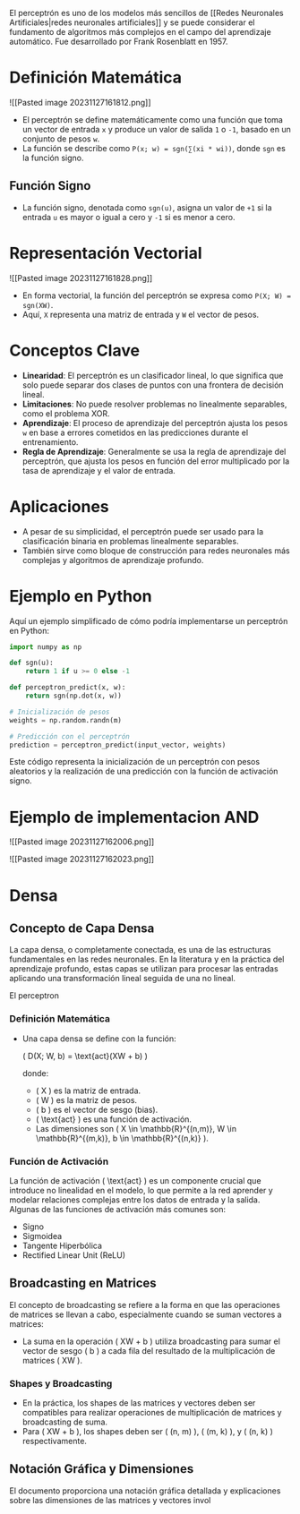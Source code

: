 
El perceptrón es uno de los modelos más sencillos de [[Redes Neuronales Artificiales|redes neuronales artificiales]] y se puede considerar el fundamento de algoritmos más complejos en el campo del aprendizaje automático. Fue desarrollado por Frank Rosenblatt en 1957.

# Definición Matemática

![[Pasted image 20231127161812.png]]

- El perceptrón se define matemáticamente como una función que toma un vector de entrada `x` y produce un valor de salida `1` o `-1`, basado en un conjunto de pesos `w`.
- La función se describe como `P(x; w) = sgn(∑(xi * wi))`, donde `sgn` es la función signo.

## Función Signo

- La función signo, denotada como `sgn(u)`, asigna un valor de `+1` si la entrada `u` es mayor o igual a cero y `-1` si es menor a cero.

# Representación Vectorial

![[Pasted image 20231127161828.png]]
- En forma vectorial, la función del perceptrón se expresa como `P(X; W) = sgn(XW)`.
- Aquí, `X` representa una matriz de entrada y `W` el vector de pesos.

# Conceptos Clave

- **Linearidad**: El perceptrón es un clasificador lineal, lo que significa que solo puede separar dos clases de puntos con una frontera de decisión lineal.
- **Limitaciones**: No puede resolver problemas no linealmente separables, como el problema XOR.
- **Aprendizaje**: El proceso de aprendizaje del perceptrón ajusta los pesos `w` en base a errores cometidos en las predicciones durante el entrenamiento.
- **Regla de Aprendizaje**: Generalmente se usa la regla de aprendizaje del perceptrón, que ajusta los pesos en función del error multiplicado por la tasa de aprendizaje y el valor de entrada.

# Aplicaciones

- A pesar de su simplicidad, el perceptrón puede ser usado para la clasificación binaria en problemas linealmente separables.
- También sirve como bloque de construcción para redes neuronales más complejas y algoritmos de aprendizaje profundo.

# Ejemplo en Python

Aquí un ejemplo simplificado de cómo podría implementarse un perceptrón en Python:

```python
import numpy as np

def sgn(u):
    return 1 if u >= 0 else -1

def perceptron_predict(x, w):
    return sgn(np.dot(x, w))

# Inicialización de pesos
weights = np.random.randn(m)

# Predicción con el perceptrón
prediction = perceptron_predict(input_vector, weights)
```

Este código representa la inicialización de un perceptrón con pesos aleatorios y la realización de una predicción con la función de activación signo.

# Ejemplo de implementacion AND

![[Pasted image 20231127162006.png]]

![[Pasted image 20231127162023.png]]

# Densa 

## Concepto de Capa Densa

La capa densa, o completamente conectada, es una de las estructuras fundamentales en las redes neuronales. En la literatura y en la práctica del aprendizaje profundo, estas capas se utilizan para procesar las entradas aplicando una transformación lineal seguida de una no lineal.

El perceptron 

### Definición Matemática

- Una capa densa se define con la función:
  
  \( D(X; W, b) = \text{act}(XW + b) \)
  
  donde:
  
  - \( X \) es la matriz de entrada.
  - \( W \) es la matriz de pesos.
  - \( b \) es el vector de sesgo (bias).
  - \( \text{act} \) es una función de activación.
  - Las dimensiones son \( X \in \mathbb{R}^{(n,m)}, W \in \mathbb{R}^{(m,k)}, b \in \mathbb{R}^{(n,k)} \).

### Función de Activación

La función de activación \( \text{act} \) es un componente crucial que introduce no linealidad en el modelo, lo que permite a la red aprender y modelar relaciones complejas entre los datos de entrada y la salida. Algunas de las funciones de activación más comunes son:

- Signo
- Sigmoidea
- Tangente Hiperbólica
- Rectified Linear Unit (ReLU)

## Broadcasting en Matrices

El concepto de broadcasting se refiere a la forma en que las operaciones de matrices se llevan a cabo, especialmente cuando se suman vectores a matrices:

- La suma en la operación \( XW + b \) utiliza broadcasting para sumar el vector de sesgo \( b \) a cada fila del resultado de la multiplicación de matrices \( XW \).

### Shapes y Broadcasting

- En la práctica, los shapes de las matrices y vectores deben ser compatibles para realizar operaciones de multiplicación de matrices y broadcasting de suma.
- Para \( XW + b \), los shapes deben ser \( (n, m) \), \( (m, k) \), y \( (n, k) \) respectivamente.

## Notación Gráfica y Dimensiones

El documento proporciona una notación gráfica detallada y explicaciones sobre las dimensiones de las matrices y vectores invol
